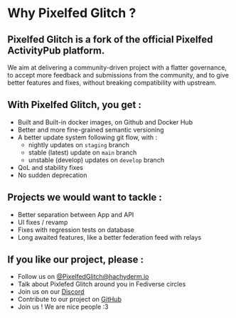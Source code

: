 # Why Pixelfed Glitch ?

## Pixelfed Glitch is a fork of the official Pixelfed ActivityPub platform.

We aim at delivering a community-driven project with a flatter governance,
to accept more feedback and submissions from the community,
and to give better features and fixes, without breaking compatibility with upstream.

## With Pixelfed Glitch, you get :

- Built and Built-in docker images, on Github and Docker Hub 
- Better and more fine-grained semantic versioning
- A better update system following git flow, with :
  - nightly updates on `staging` branch
  - stable (latest) update on `main` branch
  - unstable (develop) updates on `develop` branch
- QoL and stability fixes
- No sudden deprecation

## Projects we would want to tackle :

- Better separation between App and API
- UI fixes / revamp
- Fixes with regression tests on database
- Long awaited features, like a better federation feed with relays

## If you like our project, please :

- Follow us on [@PixelfedGlitch@hachyderm.io](https://hachyderm.io/@PixelfedGlitch)
- Talk about Pixlefed Glitch around you in Fediverse circles
- Join us on our [Discord](https://discord.gg/HuZc6jr25X)
- Contribute to our project on [GitHub](https://github.com/pixelfed-glitch/pixelfed)
- Join us ! We are nice people :3